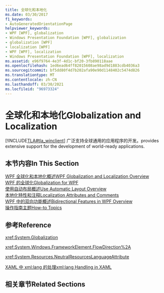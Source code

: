 ```yaml
---
title: 全球化和本地化
ms.date: 03/30/2017
f1_keywords:
- AutoGeneratedOrientationPage
helpviewer_keywords:
- WPF [WPF], globalization
- Windows Presentation Foundation [WPF], globalization
- globalization [WPF]
- localization [WPF]
- WPF [WPF], localization
- Windows Presentation Foundation [WPF], localization
ms.assetid: e96f9764-4e3f-4d1c-bf20-3fb890118aae
ms.openlocfilehash: 1ed6ead64ff82015608ae98ad9d1883cdb4036a3
ms.sourcegitcommit: bf5dd80f4d7b202afa90e90d1148402c5474d826
ms.translationtype: MT
ms.contentlocale: zh-CN
ms.lasthandoff: 03/30/2021
ms.locfileid: "96973324"
---
```

# <a name="globalization-and-localization"></a><span data-ttu-id="1d95a-102">全球化和本地化</span><span class="sxs-lookup"><span data-stu-id="1d95a-102">Globalization and Localization</span></span>
[!INCLUDE[TLA#tla_winclient](../../../includes/tlasharptla-winclient-md.md)] <span data-ttu-id="1d95a-103">广泛支持全球通用的应用程序的开发。</span><span class="sxs-lookup"><span data-stu-id="1d95a-103">provides extensive support for the development of world-ready applications.</span></span>  
  
## <a name="in-this-section"></a><span data-ttu-id="1d95a-104">本节内容</span><span class="sxs-lookup"><span data-stu-id="1d95a-104">In This Section</span></span>  
 [<span data-ttu-id="1d95a-105">WPF 全球化和本地化概述</span><span class="sxs-lookup"><span data-stu-id="1d95a-105">WPF Globalization and Localization Overview</span></span>](wpf-globalization-and-localization-overview.md)  
 [<span data-ttu-id="1d95a-106">WPF 的全球化</span><span class="sxs-lookup"><span data-stu-id="1d95a-106">Globalization for WPF</span></span>](globalization-for-wpf.md)  
 [<span data-ttu-id="1d95a-107">使用自动布局概述</span><span class="sxs-lookup"><span data-stu-id="1d95a-107">Use Automatic Layout Overview</span></span>](use-automatic-layout-overview.md)  
 [<span data-ttu-id="1d95a-108">本地化特性和注释</span><span class="sxs-lookup"><span data-stu-id="1d95a-108">Localization Attributes and Comments</span></span>](localization-attributes-and-comments.md)  
 [<span data-ttu-id="1d95a-109">WPF 中的双向功能概述</span><span class="sxs-lookup"><span data-stu-id="1d95a-109">Bidirectional Features in WPF Overview</span></span>](bidirectional-features-in-wpf-overview.md)  
 [<span data-ttu-id="1d95a-110">操作指南主题</span><span class="sxs-lookup"><span data-stu-id="1d95a-110">How-to Topics</span></span>](how-to-localize-an-application.md)  
  
## <a name="reference"></a><span data-ttu-id="1d95a-111">参考</span><span class="sxs-lookup"><span data-stu-id="1d95a-111">Reference</span></span>  
 <xref:System.Globalization>  
  
 <xref:System.Windows.FrameworkElement.FlowDirection%2A>  
  
 <xref:System.Resources.NeutralResourcesLanguageAttribute>  
  
 [<span data-ttu-id="1d95a-112">XAML 中 xml:lang 的处理</span><span class="sxs-lookup"><span data-stu-id="1d95a-112">xml:lang Handling in XAML</span></span>](/dotnet/desktop-wpf/xaml-services/xml-language-handling)  
  
## <a name="related-sections"></a><span data-ttu-id="1d95a-113">相关章节</span><span class="sxs-lookup"><span data-stu-id="1d95a-113">Related Sections</span></span>
